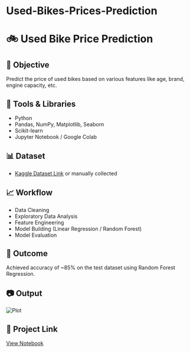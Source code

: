 # Used-Bikes-Prices-Prediction
# 🚲 Used Bike Price Prediction

## 📌 Objective
Predict the price of used bikes based on various features like age, brand, engine capacity, etc.

## 🧰 Tools & Libraries
- Python
- Pandas, NumPy, Matplotlib, Seaborn
- Scikit-learn
- Jupyter Notebook / Google Colab

## 📊 Dataset
- [Kaggle Dataset Link](#) or manually collected

## 📈 Workflow
- Data Cleaning
- Exploratory Data Analysis
- Feature Engineering
- Model Building (Linear Regression / Random Forest)
- Model Evaluation

## 📌 Outcome
Achieved accuracy of ~85% on the test dataset using Random Forest Regression.

## 📷 Output
![Plot](images/bike_price_plot.png)

## 📂 Project Link
[View Notebook](notebooks/Used_Bike_EDA_Model.ipynb)
